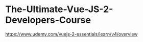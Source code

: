 # The-Ultimate-Vue-JS-2-Developers-Course
https://www.udemy.com/vuejs-2-essentials/learn/v4/overview

